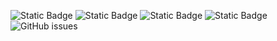 ![Static Badge](https://img.shields.io/badge/blacklists-60-000000) ![Static Badge](https://img.shields.io/badge/blacklisted-3134705-cc0000) ![Static Badge](https://img.shields.io/badge/whitelisted-2243-00CC00) ![Static Badge](https://img.shields.io/badge/streaming_blacklist-28107-000000) ![GitHub issues](https://img.shields.io/github/issues/fabriziosalmi/blacklists)
